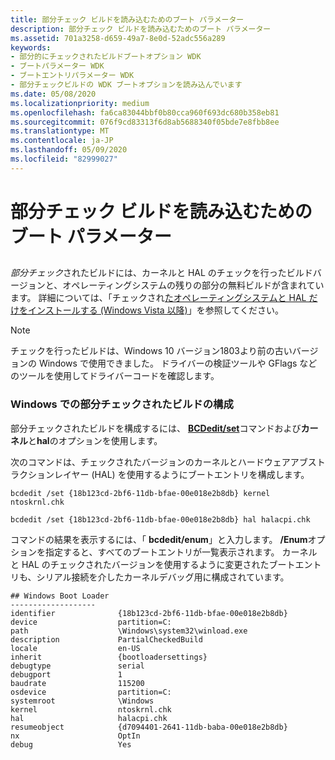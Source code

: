 ```yaml
---
title: 部分チェック ビルドを読み込むためのブート パラメーター
description: 部分チェック ビルドを読み込むためのブート パラメーター
ms.assetid: 701a3258-d659-49a7-8e0d-52adc556a289
keywords:
- 部分的にチェックされたビルドブートオプション WDK
- ブートパラメーター WDK
- ブートエントリパラメーター WDK
- 部分チェックビルドの WDK ブートオプションを読み込んでいます
ms.date: 05/08/2020
ms.localizationpriority: medium
ms.openlocfilehash: fa6ca83044bbf0b80cca960f693dc680b358eb81
ms.sourcegitcommit: 076f9cd83313f6d8ab5688340f05bde7e8fbb8ee
ms.translationtype: MT
ms.contentlocale: ja-JP
ms.lasthandoff: 05/09/2020
ms.locfileid: "82999027"
---
```

#  <a name="boot-parameters-to-load-a-partial-checked-build"></a>部分チェック ビルドを読み込むためのブート パラメーター

## <span id="ddk_boot_parameters_to_load_a_partial_checked_build_tools"></span><span id="DDK_BOOT_PARAMETERS_TO_LOAD_A_PARTIAL_CHECKED_BUILD_TOOLS"></span>

*部分チェック*されたビルドには、カーネルと HAL のチェックを行ったビルドバージョンと、オペレーティングシステムの残りの部分の無料ビルドが含まれています。 詳細については、「チェックされ[たオペレーティングシステムと HAL だけをインストールする (Windows Vista 以降)](installing-just-the-checked-operating-system-and-hal--for-windows-vist.md)」を参照してください。

> [!NOTE]
> チェックを行ったビルドは、Windows 10 バージョン1803より前の古いバージョンの Windows で使用できました。
> ドライバーの検証ツールや GFlags などのツールを使用してドライバーコードを確認します。


### <a name="span-idconfiguring_a_partial_checked_build_in_windows_vista_and_laterspanspan-idconfiguring_a_partial_checked_build_in_windows_vista_and_laterspanconfiguring-a-partial-checked-build-in-windows"></a><span id="configuring_a_partial_checked_build_in_windows_vista_and_later"></span><span id="CONFIGURING_A_PARTIAL_CHECKED_BUILD_IN_WINDOWS_VISTA_AND_LATER"></span>Windows での部分チェックされたビルドの構成

部分チェックされたビルドを構成するには、 [**BCDedit/set**](https://docs.microsoft.com/windows-hardware/drivers/devtest/bcdedit--set)コマンドおよび**カーネル**と**hal**のオプションを使用します。

次のコマンドは、チェックされたバージョンのカーネルとハードウェアアブストラクションレイヤー (HAL) を使用するようにブートエントリを構成します。

```console
bcdedit /set {18b123cd-2bf6-11db-bfae-00e018e2b8db} kernel ntoskrnl.chk
```

```console
bcdedit /set {18b123cd-2bf6-11db-bfae-00e018e2b8db} hal halacpi.chk
```

コマンドの結果を表示するには、「 **bcdedit/enum**」と入力します。 **/Enum**オプションを指定すると、すべてのブートエントリが一覧表示されます。 カーネルと HAL のチェックされたバージョンを使用するように変更されたブートエントリも、シリアル接続を介したカーネルデバッグ用に構成されています。

```console
## Windows Boot Loader
-------------------
identifier              {18b123cd-2bf6-11db-bfae-00e018e2b8db}
device                  partition=C:
path                    \Windows\system32\winload.exe
description             PartialCheckedBuild
locale                  en-US
inherit                 {bootloadersettings}
debugtype               serial
debugport               1
baudrate                115200
osdevice                partition=C:
systemroot              \Windows
kernel                  ntoskrnl.chk
hal                     halacpi.chk
resumeobject            {d7094401-2641-11db-baba-00e018e2b8db}
nx                      OptIn
debug                   Yes
```
